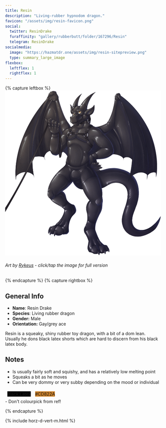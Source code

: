 ```yaml
---
title: Resin
description: "Living-rubber hypnodom dragon."
favicon: "/assets/img/resin-favicon.png"
social:
  twitter: ResinDrake
  furaffinity: "gallery/rubberbutt/folder/167296/Resin"
  telegram: ResinDrake
socialmedia:
  image: "https://hazmatdr.one/assets/img/resin-sitepreview.png"
  type: summary_large_image
flexbox:
  leftflex: 1
  rightflex: 1
---
```


{% capture leftbox %}
[![Refsheet Image](/assets/img/rykeus_01_l_1200px.png)](/assets/img/rykeys_01_l.png)
###### Art by [Rykeus](https://www.furaffinity.net/view/34018194/) - <span class="desktop-only">click</span><span class="raw-only">/</span><span class="mobile-only">tap</span> the image for full version
{% endcapture %}
{% capture rightbox %}
## General Info
- **Name**: Resin Drake
- **Species**: Living rubber dragon
- **Gender:** Male
- **Orientation:** Gay/grey ace

Resin is a squeaky, shiny rubber toy dragon, with a bit of a dom lean. Usually he dons black latex shorts which are hard to discern from his black latex body.

## Notes
- Is usually fairly soft and squishy, and has a relatively low melting point
- Squeaks a bit as he moves
- Can be very dommy or very subby depending on the mood or individual

<span style="display: flex; flex-wrap: wrap">
	<span style="padding: 0.5em"><span class="colorbox lighttext" style="background-color: black">Black Latex</span></span>
	<span style="padding: 0.5em"><span class="colorbox darktext" style="background-color: #CD822A">#CD822A</span></span>
</span>
- Don't colourpick from ref!

{% endcapture %}

<!-- Turns capture groups into a flex box. Must come after capture groups. -->
{% include horz-d-vert-m.html %}
